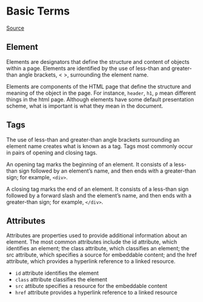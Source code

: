 # Basic Terms 
[Source](https://learn.shayhowe.com/html-css/building-your-first-web-page/)

## Element
Elements are designators that define the structure and content of objects within a page. Elements are identified by the use of less-than and greater-than angle brackets, < >, surrounding the element name.

Elements are components of the HTML page that define the structure and meaning of the object in the page. For instance, `header`, `h1`, `p` mean different things in the html page. Although elements have some default presentation scheme, what is important is what they mean in the document. 

## Tags
The use of less-than and greater-than angle brackets surrounding an element name creates what is known as a tag. Tags most commonly occur in pairs of opening and closing tags.

An opening tag marks the beginning of an element. It consists of a less-than sign followed by an element’s name, and then ends with a greater-than sign; for example, `<div>`.

A closing tag marks the end of an element. It consists of a less-than sign followed by a forward slash and the element’s name, and then ends with a greater-than sign; for example, `</div>`.

## Attributes
Attributes are properties used to provide additional information about an element. The most common attributes include the id attribute, which identifies an element; the class attribute, which classifies an element; the src attribute, which specifies a source for embeddable content; and the href attribute, which provides a hyperlink reference to a linked resource.
* `id` attribute identifies the element
* `class` attribute classifies the element
* `src` attibute specifies a resource for the embeddable content
* `href` attribute provides a hyperlink reference to a linked resource

